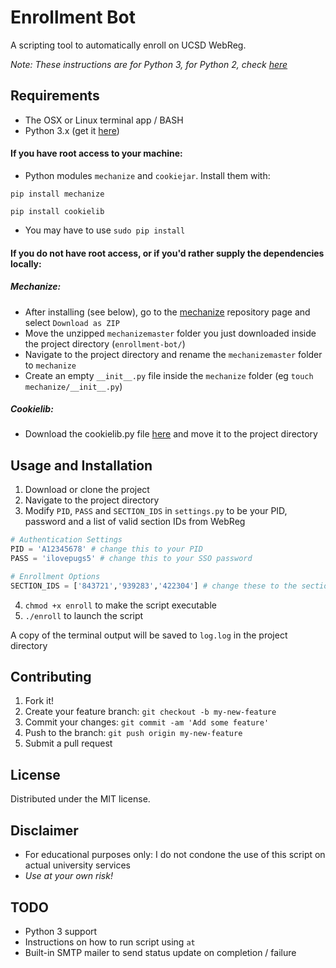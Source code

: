 # Enrollment Bot

A scripting tool to automatically enroll on UCSD WebReg.

_Note: These instructions are for Python 3, for Python 2, check [here](https://github.com/cpacker/enrollment-bot/tree/python2)_

## Requirements
- The OSX or Linux terminal app / BASH
- Python 3.x (get it [here](https://www.python.org/downloads/))

#### If you have root access to your machine:
- Python modules `mechanize` and `cookiejar`. Install them with:
```
pip install mechanize
``` 
```
pip install cookielib
```
- You may have to use `sudo pip install`

#### If you do not have root access, or if you'd rather supply the dependencies locally:
##### Mechanize:
- After installing (see below), go to the [mechanize](https://github.com/jjlee/mechanize) repository page and select `Download as ZIP`
- Move the unzipped `mechanizemaster` folder you just downloaded inside the project directory (`enrollment-bot/`)
- Navigate to the project directory and rename the `mechanizemaster` folder to `mechanize`
- Create an empty `__init__.py` file inside the `mechanize` folder (eg `touch mechanize/__init__.py`)

##### Cookielib:
- Download the cookielib.py file [here](https://hg.python.org/cpython/raw-file/b617790557b3/Lib/cookielib.py) and move it to the project directory

## Usage and Installation
1. Download or clone the project
2. Navigate to the project directory
3. Modify `PID`, `PASS` and `SECTION_IDS` in `settings.py` to be your PID, password and a list of valid section IDs from WebReg
```python
# Authentication Settings
PID = 'A12345678' # change this to your PID
PASS = 'ilovepugs5' # change this to your SSO password

# Enrollment Options
SECTION_IDS = ['843721','939283','422304'] # change these to the section IDs you want to add
```
4. `chmod +x enroll` to make the script executable
5. `./enroll` to launch the script

A copy of the terminal output will be saved to `log.log` in the project directory


## Contributing

1. Fork it!
2. Create your feature branch: `git checkout -b my-new-feature`
3. Commit your changes: `git commit -am 'Add some feature'`
4. Push to the branch: `git push origin my-new-feature`
5. Submit a pull request

## License

Distributed under the MIT license.

## Disclaimer
- For educational purposes only: I do not condone the use of this script on actual university services
- *Use at your own risk!*

## TODO
- Python 3 support
- Instructions on how to run script using `at`
- Built-in SMTP mailer to send status update on completion / failure
